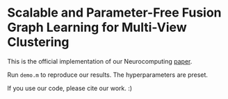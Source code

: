 # Scalable and Parameter-Free Fusion Graph Learning for Multi-View Clustering

This is the official implementation of our Neurocomputing [paper](https://github.com/DuannYu/MvSST/blob/master/assets/paper.pdf).

Run `demo.m` to reproduce our results. The hyperparameters are preset.

If you use our code, please cite our work. :)